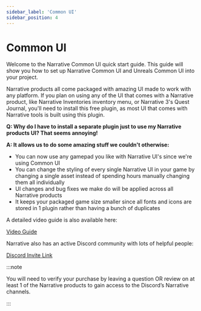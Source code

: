 ```yaml
---
sidebar_label: 'Common UI'
sidebar_position: 4
---
```


# Common UI

Welcome to the Narrative Common UI quick start guide. This guide will show you how to set up Narrative Common UI and Unreals Common UI into your project.

Narrative products all come packaged with amazing UI made to work with any platform. If you plan on using any of the UI that comes with a Narrative product, like Narrative Inventories inventory menu, or Narrative 3's Quest Journal, you'll need to install this free plugin, as most UI that comes with Narrative tools is built using this plugin.

**Q: Why do I have to install a separate plugin just to use my Narrative products UI? That seems annoying!**

**A: It allows us to do some amazing stuff we couldn't otherwise:**

- You can now use any gamepad you like with Narrative UI's since we're using Common UI
- You can change the styling of every single Narrative UI in your game by changing a single asset instead of spending hours manually changing them all individually
- UI changes and bug fixes we make do will be applied across all Narrative products
- It keeps your packaged game size smaller since all fonts and icons are stored in 1 plugin rather than having a bunch of duplicates

A detailed video guide is also available here:

[Video Guide](https://www.youtube.com/watch?v=_wrT_ovprTA)

Narrative also has an active Discord community with lots of helpful people:

[Discord Invite Link](https://discord.gg/qyVJmpQ2Pn)

:::note

You will need to verify your purchase by leaving a question OR review on at least 1 of the Narrative products to gain access to the Discord’s Narrative channels.

:::
